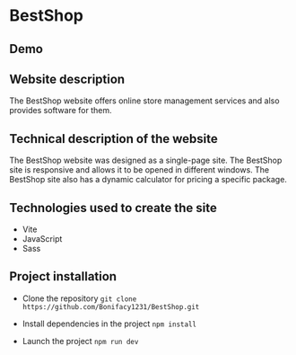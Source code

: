 # BestShop

## Demo

## Website description
The BestShop website offers online store management services and also provides software for them.
## Technical description of the website

The BestShop website was designed as a single-page site. The BestShop site is responsive and allows it to be opened in different windows. The BestShop site also has a dynamic calculator for pricing a specific package.

## Technologies used to create the site

- Vite
- JavaScript
- Sass

## Project installation

- Clone the repository
  `git clone https://github.com/Bonifacy1231/BestShop.git`

- Install dependencies in the project
  `npm install`

* Launch the project
  `npm run dev`

